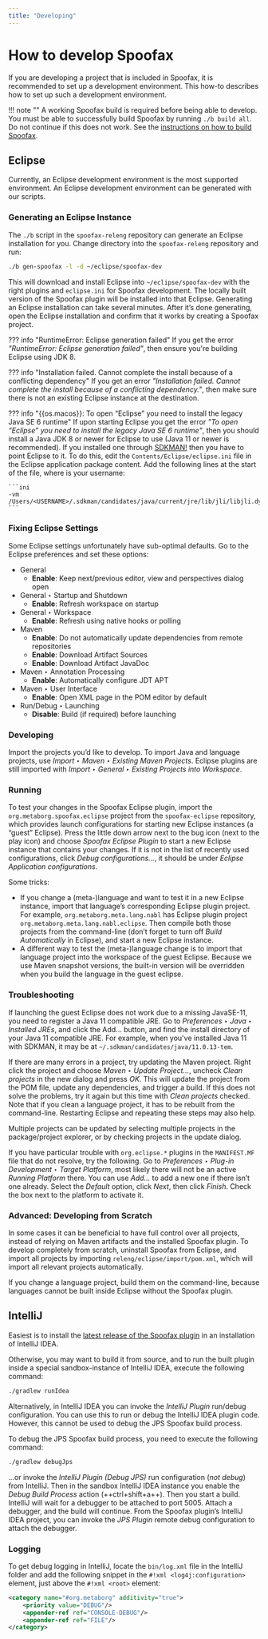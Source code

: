 ```yaml
---
title: "Developing"
---
```

# How to develop Spoofax
If you are developing a project that is included in Spoofax, it is recommended to set up a development environment. This how-to describes how to set up such a development environment.

!!! note ""
    A working Spoofax build is required before being able to develop. You must be able to successfully build Spoofax by running `./b build all`. Do not continue if this does not work. See the [instructions on how to build Spoofax](./build-spoofax.md).


## Eclipse
Currently, an Eclipse development environment is the most supported environment. An Eclipse development environment can be generated with our scripts.

### Generating an Eclipse Instance
The `./b` script in the `spoofax-releng` repository can generate an Eclipse installation for you. Change directory into the `spoofax-releng` repository and run:

```bash
./b gen-spoofax -l -d ~/eclipse/spoofax-dev
```

This will download and install Eclipse into `~/eclipse/spoofax-dev` with the right plugins and `eclipse.ini` for Spoofax development. The locally built version of the Spoofax plugin will be installed into that Eclipse. Generating an Eclipse installation can take several minutes. After it’s done generating, open the Eclipse installation and confirm that it works by creating a Spoofax project.

??? info "RuntimeError: Eclipse generation failed"
    If you get the error _"RuntimeError: Eclipse generation failed"_, then ensure you're building Eclipse using JDK 8.

??? info "Installation failed. Cannot complete the install because of a conflicting dependency"
    If you get an error _"Installation failed. Cannot complete the install because of a conflicting dependency."_, then make sure there is not an existing Eclipse instance at the destination.

??? info "{{os.macos}}: To open “Eclipse” you need to install the legacy Java SE 6 runtime"
    If upon starting Eclipse you get the error _"To open “Eclipse” you need to install the legacy Java SE 6 runtime"_, then you should install a Java JDK 8 or newer for Eclipse to use (Java 11 or newer is recommended). If you installed one through [SDKMAN!](https://sdkman.io/) then you have to point Eclipse to it. To do this, edit the `Contents/Eclipse/eclipse.ini` file in the Eclipse application package content. Add the following lines at the start of the file, where <USERNAME> is your username:

    ```ini
    -vm
    /Users/<USERNAME>/.sdkman/candidates/java/current/jre/lib/jli/libjli.dylib
    ```


### Fixing Eclipse Settings
Some Eclipse settings unfortunately have sub-optimal defaults. Go to the Eclipse preferences and set these options:

- General
    - **Enable**: Keep next/previous editor, view and perspectives dialog open
- General ‣ Startup and Shutdown
    - **Enable**: Refresh workspace on startup
- General ‣ Workspace
    - **Enable**: Refresh using native hooks or polling
- Maven
    - **Enable**: Do not automatically update dependencies from remote repositories
    - **Enable**: Download Artifact Sources
    - **Enable**: Download Artifact JavaDoc
- Maven ‣ Annotation Processing
    - **Enable**: Automatically configure JDT APT
- Maven ‣ User Interface
    - **Enable**: Open XML page in the POM editor by default
- Run/Debug ‣ Launching
    - **Disable**: Build (if required) before launching


### Developing
Import the projects you’d like to develop. To import Java and language projects, use _Import ‣ Maven ‣ Existing Maven Projects_. Eclipse plugins are still imported with _Import ‣ General ‣ Existing Projects into Workspace_.


### Running
To test your changes in the Spoofax Eclipse plugin, import the `org.metaborg.spoofax.eclipse` project from the `spoofax-eclipse` repository, which provides launch configurations for starting new Eclipse instances (a “guest” Eclipse). Press the little down arrow next to the bug icon (next to the play icon) and choose _Spoofax Eclipse Plugin_ to start a new Eclipse instance that contains your changes. If it is not in the list of recently used configurations, click _Debug configurations..._, it should be under _Eclipse Application configurations_.

Some tricks:

- If you change a (meta-)language and want to test it in a new Eclipse instance, import that language’s corresponding Eclipse plugin project. For example, `org.metaborg.meta.lang.nabl` has Eclipse plugin project `org.metaborg.meta.lang.nabl.eclipse`. Then compile both those projects from the command-line (don’t forget to turn off _Build Automatically_ in Eclipse), and start a new Eclipse instance.
- A different way to test the (meta-)language change is to import that language project into the workspace of the guest Eclipse. Because we use Maven snapshot versions, the built-in version will be overridden when you build the language in the guest eclipse.


### Troubleshooting
If launching the guest Eclipse does not work due to a missing JavaSE-11, you need to register a Java 11 compatible JRE. Go to _Preferences_ ‣ _Java_ ‣ _Installed JREs_, and click the Add... button, and find the install directory of your Java 11 compatible JRE. For example, when you've installed Java 11 with SDKMAN, it may be at `~/.sdkman/candidates/java/11.0.13-tem`. 
    
If there are many errors in a project, try updating the Maven project. Right click the project and choose _Maven_ ‣ _Update Project..._, uncheck _Clean projects_ in the new dialog and press _OK_. This will update the project from the POM file, update any dependencies, and trigger a build. If this does not solve the problems, try it again but this time with _Clean projects_ checked. Note that if you clean a language project, it has to be rebuilt from the command-line. Restarting Eclipse and repeating these steps may also help.

Multiple projects can be updated by selecting multiple projects in the package/project explorer, or by checking projects in the update dialog.

If you have particular trouble with `org.eclipse.*` plugins in the `MANIFEST.MF` file that do not resolve, try the following. Go to _Preferences_ ‣ _Plug-in Development_ ‣ _Target Platform_, most likely there will not be an active _Running Platform_ there. You can use _Add..._ to add a new one if there isn’t one already. Select the _Default_ option, click _Next_, then click _Finish_. Check the box next to the platform to activate it.


### Advanced: Developing from Scratch
In some cases it can be beneficial to have full control over all projects, instead of relying on Maven artifacts and the installed Spoofax plugin. To develop completely from scratch, uninstall Spoofax from Eclipse, and import all projects by importing `releng/eclipse/import/pom.xml`, which will import all relevant projects automatically.

If you change a language project, build them on the command-line, because languages cannot be built inside Eclipse without the Spoofax plugin.


## IntelliJ
Easiest is to install the [latest release of the Spoofax plugin](../../release/stable.md) in an installation of IntelliJ IDEA.

Otherwise, you may want to build it from source, and to run the built plugin inside a special sandbox-instance of IntelliJ IDEA, execute the following command:

```bash
./gradlew runIdea
```

Alternatively, in IntelliJ IDEA you can invoke the _IntelliJ Plugin_ run/debug configuration. You can use this to run or debug the IntelliJ IDEA plugin code. However, this cannot be used to debug the JPS Spoofax build process.

To debug the JPS Spoofax build process, you need to execute the following command:

```bash
./gradlew debugJps
```

...or invoke the _IntelliJ Plugin (Debug JPS)_ run configuration (_not debug_) from IntelliJ. Then in the sandbox IntelliJ IDEA instance you enable the _Debug Build Process_ action (++ctrl+shift+a++). Then you start a build. IntelliJ will wait for a debugger to be attached to port 5005. Attach a debugger, and the build will continue. From the Spoofax plugin’s IntelliJ IDEA project, you can invoke the _JPS Plugin_ remote debug configuration to attach the debugger.


### Logging
To get debug logging in IntelliJ, locate the `bin/log.xml` file in the IntelliJ folder and add the following snippet in the `#!xml <log4j:configuration>` element, just above the `#!xml <root>` element:

```xml
<category name="#org.metaborg" additivity="true">
    <priority value="DEBUG"/>
    <appender-ref ref="CONSOLE-DEBUG"/>
    <appender-ref ref="FILE"/>
</category>
```
